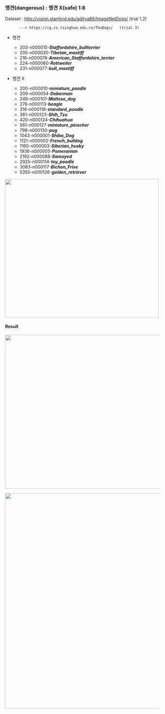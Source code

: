 ### 맹견(dangerous) : 맹견 X(safe) 1:8

Dataset : http://vision.stanford.edu/aditya86/ImageNetDogs/ (trial 1,2)

          ---> https://cg.cs.tsinghua.edu.cn/ThuDogs/   (trial 3)

* 맹견
  * 203-n000015-***Staffordshire_bullterrier***
  * 205-n000030-***Tibetan_mastiff***
  * 216-n000078-***American_Staffordshire_terrier***
  * 224-n000060-***Rottweiler***
  * 231-n000077-***bull_mastiff***

 
* 멩견 X
  * 200-n000010-***miniature_poodle***
  * 209-n000054-***Doberman***
  * 249-n000101-***Maltese_dog***
  * 276-n000113-***beagle***
  * 316-n000118-***standard_poodle***
  * 361-n000123-***Shih_Tzu***
  * 420-n000124-***Chihuahua***
  * 561-n000127-***miniature_pinscher***
  * 798-n000130-***pug***
  * 1043-n000001-***Shiba_Dog***
  * 1121-n000002-***French_bulldog***
  * 1160-n000003-***Siberian_husky***
  * 1936-n000005-***Pomeranian***
  * 2192-n000088-***Samoyed***
  * 2925-n000114-***toy_poodle***
  * 3083-n000117-***Bichon_Frise***
  * 5355-n000126-***golden_retriever***

  


<img src = "https://user-images.githubusercontent.com/94882776/180604907-c65b6b76-5bc1-4bc3-b43a-e7f8316895f6.jpg" 
     width = "500" height = "450">
     
#### Result

<img src = "https://user-images.githubusercontent.com/94882776/180604875-df1b9c0a-8307-41df-ba30-bf7dac49a513.png" 
     width = "900" height = "500">

<img src = "https://user-images.githubusercontent.com/94882776/180604937-0b6559f3-de46-4580-899c-fe41b5c10e73.png" 
     width = "800" height = "700">
